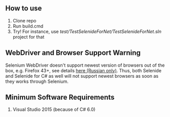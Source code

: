 ## How to use

 1. Clone repo
 1. Run build.cmd
 1. Try! For instance, use _test/TestSelenideForNet/TestSelenideForNet.sln_ project for that

## WebDriver and Browser Support Warning

Selenium WebDriver doesn't support newest version of browsers out of the box, e.g. Firefox 43+, see details [here (Russian only)](http://selenium2.ru/news/177-firefox47-issue-resolved.html#.V3TQNwkWg5R.facebook).
Thus, both Selenide and Selenide for C# as well will not support newest browsers as soon as they works through Selenium.

## Minimum Software Requirements

1. Visual Studio 2015 (because of C# 6.0)
